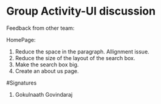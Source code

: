# Group Activity-UI discussion

Feedback from other team:

HomePage: 
  1. Reduce the space in the paragraph. Allignment issue.
  2. Reduce the size of the layout of the search box.
  3. Make the search box big.
  4. Create an about us page.

#Signatures
1. Gokulnaath Govindaraj
